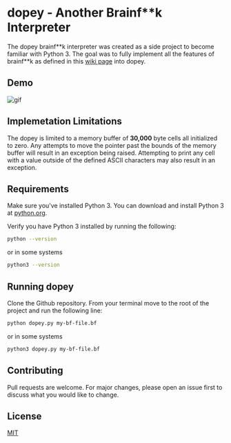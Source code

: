 # dopey - Another Brainf**k Interpreter

The dopey brainf\*\*k interpreter was created as a side project to become familiar with Python 3. The goal was to fully implement all the features of brainf\*\*k as defined in this [wiki page](https://en.wikipedia.org/wiki/Brainfuck#Language_design) into dopey.

## Demo
![gif](https://i.imgur.com/mqjNGzV.gif)

## Implemetation Limitations

The dopey is limited to a memory buffer of **30,000** byte cells all initialized to zero. Any attempts to move the pointer past the bounds of the memory buffer will result in an exception being raised. Attempting to print any cell with a value outside of the defined ASCII characters may also result in an exception.

## Requirements

Make sure you've installed Python 3. You can download and install Python 3 at [python.org](https://www.python.org/downloads/).

Verify you have Python 3 installed by running the following:

```bash
python --version
```
or in some systems
```bash
python3 --version
```

## Running dopey

Clone the Github repository. From your terminal move to the root of the project and run the following line:

```bash
python dopey.py my-bf-file.bf
```

or in some systems

```bash
python3 dopey.py my-bf-file.bf
```

## Contributing
Pull requests are welcome. For major changes, please open an issue first to discuss what you would like to change.

## License
[MIT](https://choosealicense.com/licenses/mit/)